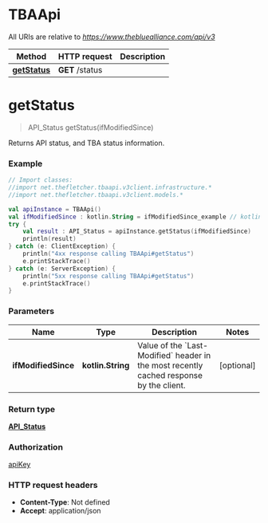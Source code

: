 # TBAApi

All URIs are relative to *https://www.thebluealliance.com/api/v3*

Method | HTTP request | Description
------------- | ------------- | -------------
[**getStatus**](TBAApi.md#getStatus) | **GET** /status | 


<a name="getStatus"></a>
# **getStatus**
> API_Status getStatus(ifModifiedSince)



Returns API status, and TBA status information.

### Example
```kotlin
// Import classes:
//import net.thefletcher.tbaapi.v3client.infrastructure.*
//import net.thefletcher.tbaapi.v3client.models.*

val apiInstance = TBAApi()
val ifModifiedSince : kotlin.String = ifModifiedSince_example // kotlin.String | Value of the `Last-Modified` header in the most recently cached response by the client.
try {
    val result : API_Status = apiInstance.getStatus(ifModifiedSince)
    println(result)
} catch (e: ClientException) {
    println("4xx response calling TBAApi#getStatus")
    e.printStackTrace()
} catch (e: ServerException) {
    println("5xx response calling TBAApi#getStatus")
    e.printStackTrace()
}
```

### Parameters

Name | Type | Description  | Notes
------------- | ------------- | ------------- | -------------
 **ifModifiedSince** | **kotlin.String**| Value of the &#x60;Last-Modified&#x60; header in the most recently cached response by the client. | [optional]

### Return type

[**API_Status**](API_Status.md)

### Authorization

[apiKey](../README.md#apiKey)

### HTTP request headers

 - **Content-Type**: Not defined
 - **Accept**: application/json

